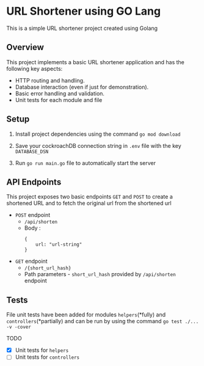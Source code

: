 # URL Shortener using GO Lang

This is a simple URL shortener project created using Golang

## Overview

This project implements a basic URL shortener application and has the following key aspects:

- HTTP routing and handling.
- Database interaction (even if just for demonstration).
- Basic error handling and validation.
- Unit tests for each module and file

## Setup

1. Install project dependencies using the command
   `go mod download`

2. Save your cockroachDB connection string in `.env` file with the key `DATABASE_DSN`

3. Run `go run main.go` file to automatically start the server

## API Endpoints

This project exposes two basic endpoints `GET` and `POST` to create a shortened
URL and to fetch the original url from the shortened url

- `POST` endpoint
  - `/api/shorten`
  - Body :
    ```
    {
        url: "url-string"
    }
    ```
- `GET` endpoint
  - `/{short_url_hash}`
  - Path parameters - `short_url_hash` provided by `/api/shorten` endpoint

## Tests

File unit tests have been added for modules `helpers`(*fully) and
`controllers`(*partially) and can be run by using the command
`go test ./... -v -cover`

TODO

- [x] Unit tests for `helpers`
- [ ] Unit tests for `controllers`

